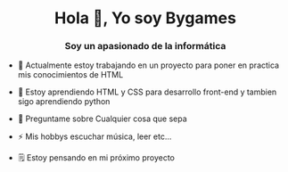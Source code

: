 <h1 align = "center"> Hola 👋, Yo soy Bygames </h1>
<h3 align = "center"> Soy un apasionado de la informática </h3>

- 🔭 Actualmente estoy trabajando en un proyecto para poner en practica mis conocimientos de HTML

- 🌱 Estoy aprendiendo HTML y CSS para desarrollo front-end y tambien sigo aprendiendo python

- 💬 Preguntame sobre Cualquier cosa que sepa

- ⚡ Mis hobbys escuchar música, leer etc...

- 🗒 Estoy pensando en mi próximo proyecto
